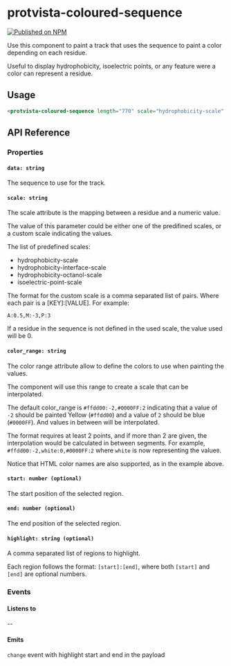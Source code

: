 # protvista-coloured-sequence

[![Published on NPM](https://img.shields.io/npm/v/protvista-coloured-sequence.svg)](https://www.npmjs.com/package/protvista-coloured-sequence)

Use this component to paint a track that uses the sequence to paint a color depending on each residue.

Useful to display hydrophobicity, isoelectric points, or any feature were a color can represent a residue.

## Usage

```html
<protvista-coloured-sequence length="770" scale="hydrophobicity-scale" />
```

## API Reference

### Properties

#### `data: string`

The sequence to use for the track.

#### `scale: string`

The scale attribute is the mapping between a residue and a numeric value.

The value of this parameter could be either one of the predifined scales, or a custom scale indicating the values.

The list of predefined scales:

- hydrophobicity-scale
- hydrophobicity-interface-scale
- hydrophobicity-octanol-scale
- isoelectric-point-scale

The format for the custom scale is a comma separated list of pairs. Where each pair is a [KEY]:[VALUE].
For example:

`A:0.5,M:-3,P:3`

If a residue in the sequence is not defined in the used scale, the value used will be 0.

#### `color_range: string`

The color range attribute allow to define the colors to use when painting the values.

The component will use this range to create a scale that can be interpolated.

The default color_range is `#ffdd00:-2,#0000FF:2` indicating that a value of `-2` should be painted Yellow (`#ffdd00`) and
a value of `2` should be blue (`#0000FF`). And values in between will be interpolated.

The format requires at least 2 points, and if more than 2 are given, the interpolation would be calculated in between segments.
For example, `#ffdd00:-2,white:0,#0000FF:2` where `white` is now representing the value`0`.

Notice that HTML color names are also supported, as in the example above.

#### `start: number (optional)`

The start position of the selected region.

#### `end: number (optional)`

The end position of the selected region.

#### `highlight: string (optional)`

A comma separated list of regions to highlight.

Each region follows the format: `[start]:[end]`, where both `[start]` and `[end]` are optional numbers.

### Events

#### Listens to

--

#### Emits

`change` event with highlight start and end in the payload
